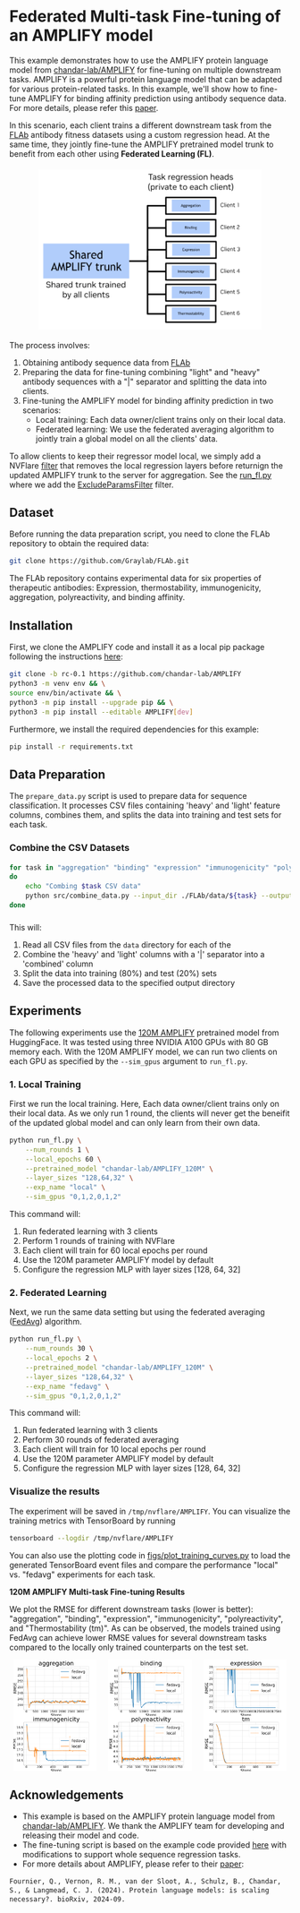 # Federated Multi-task Fine-tuning of an AMPLIFY model

This example demonstrates how to use the AMPLIFY protein language model from [chandar-lab/AMPLIFY](https://github.com/chandar-lab/AMPLIFY) for fine-tuning on multiple downstream tasks. AMPLIFY is a powerful protein language model that can be adapted for various protein-related tasks. In this example, we'll show how to fine-tune AMPLIFY for binding affinity prediction using antibody sequence data. For more details, please refer this [paper](https://www.biorxiv.org/content/10.1101/2024.09.23.614603v1).

In this scenario, each client trains a different downstream task from the [FLAb](https://github.com/Graylab/FLAb.git) antibody fitness datasets using a custom regression head. At the same time, they jointly fine-tune the AMPLIFY pretrained model trunk to benefit from each other using **Federated Learning (FL)**.

<div style="display: flex; justify-content: center; margin: 20px 0;">
<img src="./figs/amplify_multi_task.svg" alt="AMPLIFY model for multi-task fine-tuning" style="width: 400px;"/>
</div>

The process involves:
1. Obtaining antibody sequence data from [FLAb](https://github.com/Graylab/FLAb.git)
2. Preparing the data for fine-tuning combining "light" and "heavy" antibody sequences with a "|" separator and splitting the data into clients.
3. Fine-tuning the AMPLIFY model for binding affinity prediction in two scenarios:
    - Local training: Each data owner/client trains only on their local data.
    - Federated learning: We use the federated averaging algorithm to jointly train a global model on all the clients' data.

To allow clients to keep their regressor model local, we simply add a NVFlare [filter](https://nvflare.readthedocs.io/en/main/programming_guide/filters.html#filters) that removes the local regression layers before returnign the updated AMPLIFY trunk to the server for aggregation. See the [run_fl.py](run_fl.py) where we add the [ExcludeParamsFilter](src/filters.py) filter.

## Dataset

Before running the data preparation script, you need to clone the FLAb repository to obtain the required data:

```bash
git clone https://github.com/Graylab/FLAb.git
```

The FLAb repository contains experimental data for six properties of therapeutic antibodies: Expression, thermostability, immunogenicity, aggregation, polyreactivity, and binding affinity.

## Installation

First, we clone the AMPLIFY code and install it as a local pip package following the instructions [here](https://github.com/chandar-lab/AMPLIFY/blob/rc-0.1/README.md#installation-as-a-local-pip-package):
```bash
git clone -b rc-0.1 https://github.com/chandar-lab/AMPLIFY
python3 -m venv env && \
source env/bin/activate && \
python3 -m pip install --upgrade pip && \
python3 -m pip install --editable AMPLIFY[dev]
```

Furthermore, we install the required dependencies for this example:

```bash
pip install -r requirements.txt
```

## Data Preparation

The `prepare_data.py` script is used to prepare data for sequence classification. It processes CSV files containing 'heavy' and 'light' feature columns, combines them, and splits the data into training and test sets for each task.

### Combine the CSV Datasets
```bash
for task in "aggregation" "binding" "expression" "immunogenicity" "polyreactivity" "tm" 
do
    echo "Combing $task CSV data"
    python src/combine_data.py --input_dir ./FLAb/data/${task} --output_dir ./FLAb/data_fl/${task}
done
```
### 

This will:
1. Read all CSV files from the `data` directory for each of the 
2. Combine the 'heavy' and 'light' columns with a '|' separator into a 'combined' column
3. Split the data into training (80%) and test (20%) sets
5. Save the processed data to the specified output directory

## Experiments
The following experiments use the [120M AMPLIFY](https://huggingface.co/chandar-lab/AMPLIFY_120M) pretrained model from HuggingFace. It was tested using three NVIDIA A100 GPUs with 80 GB memory each.
With the 120M AMPLIFY model, we can run two clients on each GPU as specified by the ``--sim_gpus`` argument to `run_fl.py`.

### 1. Local Training
First we run the local training. Here, Each data owner/client trains only on their local data. As we only run 1 round, the clients will never get the beneifit of the updated global model and can only learn from their own data.
```bash
python run_fl.py \
    --num_rounds 1 \
    --local_epochs 60 \
    --pretrained_model "chandar-lab/AMPLIFY_120M" \
    --layer_sizes "128,64,32" \
    --exp_name "local" \
    --sim_gpus "0,1,2,0,1,2"
```

This command will:
1. Run federated learning with 3 clients
2. Perform 1 rounds of training with NVFlare
3. Each client will train for 60 local epochs per round
4. Use the 120M parameter AMPLIFY model by default
5. Configure the regression MLP with layer sizes [128, 64, 32]

### 2. Federated Learning
Next, we run the same data setting but using the federated averaging ([FedAvg](https://arxiv.org/abs/1602.05629)) algorithm. 
```bash
python run_fl.py \
    --num_rounds 30 \
    --local_epochs 2 \
    --pretrained_model "chandar-lab/AMPLIFY_120M" \
    --layer_sizes "128,64,32" \
    --exp_name "fedavg" \
    --sim_gpus "0,1,2,0,1,2"
```

This command will:
1. Run federated learning with 3 clients
2. Perform 30 rounds of federated averaging
3. Each client will train for 10 local epochs per round
4. Use the 120M parameter AMPLIFY model by default
5. Configure the regression MLP with layer sizes [128, 64, 32]

### Visualize the results

The experiment will be saved in `/tmp/nvflare/AMPLIFY`. You can visualize the training metrics with TensorBoard by running
```bash
tensorboard --logdir /tmp/nvflare/AMPLIFY
```

You can also use the plotting code in [figs/plot_training_curves.py](./figs/plot_training_curves.py) to load the generated TensorBoard event files and compare the performance "local" vs. "fedavg" experiments for each task.

**120M AMPLIFY Multi-task Fine-tuning Results**

We plot the RMSE for different downstream tasks (lower is better): "aggregation", "binding", "expression", "immunogenicity", "polyreactivity", and "Thermostability (tm)". As can be observed, the models trained using FedAvg can achieve lower RMSE values for several downstream tasks compared to the locally only trained counterparts on the test set.

<div style="display: flex; justify-content: center; gap: 20px; flex-wrap: nowrap;">
<img src="./figs/tb_figs/aggregation.svg" alt="Aggregation" style="width: 150px; flex-shrink: 0;"/>
<img src="./figs/tb_figs/binding.svg" alt="Binding" style="width: 150px; flex-shrink: 0;"/>
<img src="./figs/tb_figs/expression.svg" alt="Expression" style="width: 150px; flex-shrink: 0;"/>
</div>

<div style="display: flex; justify-content: center; gap: 20px; flex-wrap: nowrap;">
<img src="./figs/tb_figs/immunogenicity.svg" alt="Immunogenicity"  style="width: 150px; flex-shrink: 0;">
<img src="./figs/tb_figs/polyreactivity.svg" alt="Polyreactivity"  style="width: 150px; flex-shrink: 0;">
<img src="./figs/tb_figs/tm.svg" alt="Thermostability"  style="width: 150px; flex-shrink: 0;">
</div>

## Acknowledgements

- This example is based on the AMPLIFY protein language model from [chandar-lab/AMPLIFY](https://github.com/chandar-lab/AMPLIFY). We thank the AMPLIFY team for developing and releasing their model and code. 
- The fine-tuning script is based on the example code provided [here](https://github.com/chandar-lab/AMPLIFY/issues/17#issuecomment-2725030523) with modifications to support whole sequence regression tasks.
- For more details about AMPLIFY, please refer to their [paper](https://www.biorxiv.org/content/10.1101/2024.09.23.614603v1):

```
Fournier, Q., Vernon, R. M., van der Sloot, A., Schulz, B., Chandar, S., & Langmead, C. J. (2024). Protein language models: is scaling necessary?. bioRxiv, 2024-09.
```